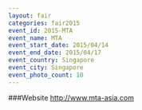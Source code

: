 ```yaml
---
layout: fair
categories: fair2015
event_id: 2015-MTA
event_name: MTA
event_start_date: 2015/04/14
event_end_date: 2015/04/17
event_country: Singapore
event_city: Singapore
event_photo_count: 10
---
```


###Website
<http://www.mta-asia.com>